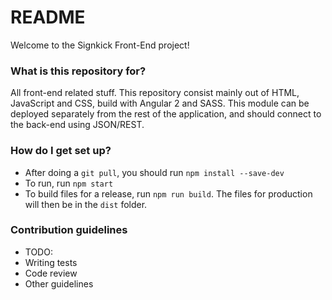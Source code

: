 # README #

Welcome to the Signkick Front-End project!

### What is this repository for? ###

All front-end related stuff. This repository consist mainly out of HTML, JavaScript and CSS, build with Angular 2 and SASS.
This module can be deployed separately from the rest of the application, and should connect to the back-end using JSON/REST.

### How do I get set up? ###

* After doing a `git pull`, you should run `npm install --save-dev`
* To run, run `npm start`
* To build files for a release, run `npm run build`. The files for production will then be in the `dist` folder.

### Contribution guidelines ###

* TODO:
* Writing tests
* Code review
* Other guidelines

